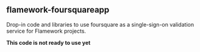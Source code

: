 flamework-foursquareapp
--

Drop-in code and libraries to use foursquare as a single-sign-on validation
service for Flamework projects.

**This code is not ready to use yet**

